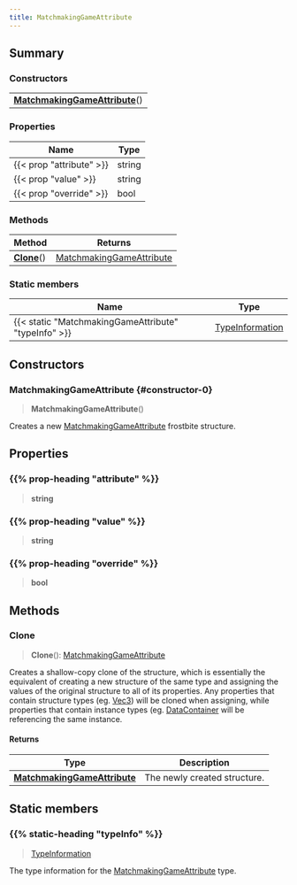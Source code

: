 ```yaml
---
title: MatchmakingGameAttribute
---
```



## Summary
### Constructors
| |
| ----------- |
| **[MatchmakingGameAttribute](#constructor-0)**() |

### Properties
| Name | Type |
| ---- | ---- |
| {{< prop "attribute" >}} | string |
| {{< prop "value" >}} | string |
| {{< prop "override" >}} | bool |

### Methods
| Method | Returns |
| ------ | ---- |
| **[Clone](#clone)**() | [MatchmakingGameAttribute](/vext/ref/fb/matchmakinggameattribute) |

### Static members
| Name | Type |
| ---- | ---- |
| {{< static "MatchmakingGameAttribute" "typeInfo" >}} | [TypeInformation](/vext/ref/shared/class/typeinformation) |

## Constructors
### MatchmakingGameAttribute {#constructor-0}
> **MatchmakingGameAttribute**()

Creates a new [MatchmakingGameAttribute](/vext/ref/fb/matchmakinggameattribute) frostbite structure.

## Properties
### {{% prop-heading "attribute" %}}
> **string**

### {{% prop-heading "value" %}}
> **string**

### {{% prop-heading "override" %}}
> **bool**

## Methods
### Clone
> **Clone**(): [MatchmakingGameAttribute](/vext/ref/fb/matchmakinggameattribute)

Creates a shallow-copy clone of the structure, which is essentially the equivalent of creating a new structure of the same type and assigning the values of the original structure to all of its properties. Any properties that contain structure types (eg. [Vec3](/vext/ref/shared/class/vec3)) will be cloned when assigning, while properties that contain instance types (eg. [DataContainer](/vext/ref/shared/class/datacontainer) will be referencing the same instance.

#### Returns
| Type | Description |
| ---- | ----------- |
| **[MatchmakingGameAttribute](/vext/ref/fb/matchmakinggameattribute)** | The newly created structure. |

## Static members
### {{% static-heading "typeInfo" %}}
> [TypeInformation](/vext/ref/shared/class/typeinformation)

The type information for the [MatchmakingGameAttribute](/vext/ref/fb/matchmakinggameattribute) type.

